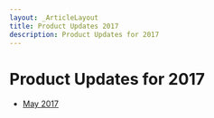 ```yaml
---
layout: _ArticleLayout
title: Product Updates 2017
description: Product Updates for 2017
---
```

# Product Updates for 2017

* [May 2017](2017/may)